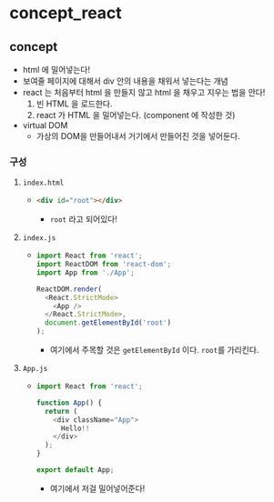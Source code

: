 # concept_react



## concept

- html 에 밀어넣는다!
- 보여줄 페이지에 대해서 div 안의 내용을 채워서 넣는다는 개념
- react 는 처음부터 html 을 만들지 않고 html 을 채우고 지우는 법을 안다!
  1. 빈 HTML 을 로드한다.
  2. react 가 HTML 을 밀어넣는다. (component 에 작성한 것)
- virtual DOM
  - 가상의 DOM을 만들어내서 거기에서 만들어진 것을 넣어둔다.



### 구성

1. `index.html`

   - ```html
     <div id="root"></div>
     ```

     - `root` 라고 되어있다!

2. `index.js`

   - ```js
     import React from 'react';
     import ReactDOM from 'react-dom';
     import App from './App';
     
     ReactDOM.render(
       <React.StrictMode>
         <App />
       </React.StrictMode>,
       document.getElementById('root')
     );
     ```

     - 여기에서 주목할 것은 `getElementById` 이다. `root`를 가리킨다.

3. `App.js`

   - ```js
     import React from 'react';
     
     function App() {
       return (
         <div className="App">
           Hello!!
         </div>
       );
     }
     
     export default App;
     ```

     - 여기에서 저걸 밀어넣어준다!

 